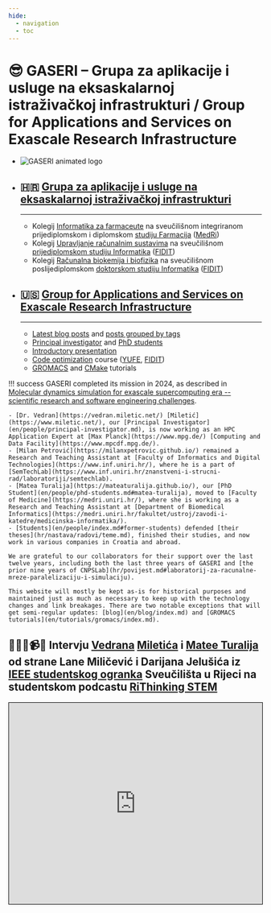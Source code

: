 ```yaml
---
hide:
  - navigation
  - toc
---
```


# 😎 GASERI – Grupa za aplikacije i usluge na eksaskalarnoj istraživačkoj infrastrukturi / **G**roup for **A**pplications and **S**ervices on **E**xascale **R**esearch **I**nfrastructure

<div class="grid cards" markdown>

- ![GASERI animated logo](images/gaseri-logo-animated.webp)

- ## 🇭🇷 [Grupa za aplikacije i usluge na eksaskalarnoj istraživačkoj infrastrukturi](hr/index.md)

    ---

    - Kolegij [Informatika za farmaceute](hr/nastava/kolegiji/INF-Pharma.md) na sveučilišnom integriranom prijediplomskom i diplomskom [studiju Farmacija](https://medri.uniri.hr/obrazovanje/studiji/integrirani-preddiplomski-i-diplomski-sveucilisni-studij/farmacija/) ([MedRi](https://medri.uniri.hr/))
    - Kolegij [Upravljanje računalnim sustavima](hr/nastava/kolegiji/URS.md) na sveučilišnom [prijediplomskom studiju Informatika](https://www.inf.uniri.hr/studiji/prijediplomski-studij) ([FIDIT](https://www.inf.uniri.hr/))
    - Kolegij [Računalna biokemija i biofizika](hr/nastava/kolegiji/RBKBF.md) na sveučilišnom poslijediplomskom [doktorskom studiju Informatika](https://www.inf.uniri.hr/studiji/doktorski-studij) ([FIDIT](https://www.inf.uniri.hr/))

- ## 🇺🇸 [Group for Applications and Services on Exascale Research Infrastructure](en/index.md)

    ---

    - [Latest blog posts](en/blog/index.md) and [posts grouped by tags](en/blog/tags.md#tag:academia)
    - [Principal investigator](en/people/principal-investigator.md) and [PhD students](en/people/phd-students.md)
    - [Introductory presentation](en/introductory-presentation.md)
    - [Code optimization](en/teaching/courses/CO.md) course ([YUFE](https://www.yufe.eu/), [FIDIT](https://www.inf.uniri.hr/))
    - [GROMACS](en/tutorials/gromacs/index.md) and [CMake](en/tutorials/cmake-cross-supercomputer-make.md) tutorials

</div>

!!! success
    GASERI completed its mission in 2024, as described in [Molecular dynamics simulation for exascale supercomputing era -- scientific research and software engineering challenges](en/talks/2023-09-16-molecular-dynamics-simulation-for-exascale-supercomputing-era-scientific-research-and-software-engineering-challenges.md).

    - [Dr. Vedran](https://vedran.miletic.net/) [Miletić](https://www.miletic.net/), our [Principal Investigator](en/people/principal-investigator.md), is now working as an HPC Application Expert at [Max Planck](https://www.mpg.de/) [Computing and Data Facility](https://www.mpcdf.mpg.de/).
    - [Milan Petrović](https://milanxpetrovic.github.io/) remained a Research and Teaching Assistant at [Faculty of Informatics and Digital Technologies](https://www.inf.uniri.hr/), where he is a part of [SemTechLab](https://www.inf.uniri.hr/znanstveni-i-strucni-rad/laboratoriji/semtechlab).
    - [Matea Turalija](https://mateaturalija.github.io/), our [PhD Student](en/people/phd-students.md#matea-turalija), moved to [Faculty of Medicine](https://medri.uniri.hr/), where she is working as a Research and Teaching Assistant at [Department of Biomedical Informatics](https://medri.uniri.hr/fakultet/ustroj/zavodi-i-katedre/medicinska-informatika/).
    - [Students](en/people/index.md#former-students) defended [their theses](hr/nastava/radovi/teme.md), finished their studies, and now work in various companies in Croatia and abroad.

    We are grateful to our collaborators for their support over the last twelve years, including both the last three years of GASERI and [the prior nine years of CNPSLab](hr/povijest.md#laboratorij-za-racunalne-mreze-paralelizaciju-i-simulaciju).

    This website will mostly be kept as-is for historical purposes and maintained just as much as necessary to keep up with the technology changes and link breakages. There are two notable exceptions that will get semi-regular updates: [blog](en/blog/index.md) and [GROMACS tutorials](en/tutorials/gromacs/index.md).

## 👩😎😎📹👨 Intervju [Vedrana](https://vedran.miletic.net/) [Miletića](https://www.miletic.net/) i [Matee Turalija](https://mateaturalija.github.io/) od strane Lane Miličević i Darijana Jelušića iz [IEEE studentskog ogranka](https://www.ieee.hr/ieeesection/studentski_ogranci/rijeka) Sveučilišta u Rijeci na studentskom podcastu [RiThinking STEM](https://youtu.be/cI7_4eXsHjY?list=PL6xC_tdJMOhfYRHKrgyeD2cyaD4FXDYRc)

<iframe src="https://www.youtube.com/embed/cI7_4eXsHjY" title="YouTube video player" style="border: 1px solid black; width: 100%; height: 25rem" allow="accelerometer; autoplay; clipboard-write; encrypted-media; gyroscope; picture-in-picture" allowfullscreen></iframe>
